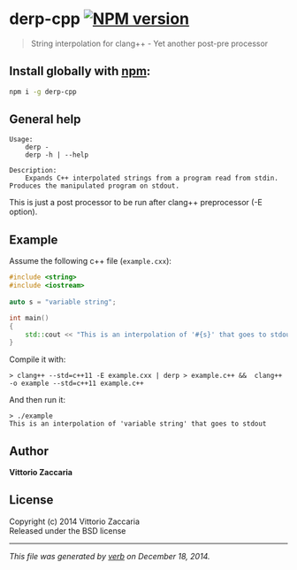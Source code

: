 # derp-cpp [![NPM version](https://badge.fury.io/js/derp-cpp.svg)](http://badge.fury.io/js/derp-cpp)

> String interpolation for clang++ - Yet another post-pre processor

## Install globally with [npm](npmjs.org):

```bash
npm i -g derp-cpp
```

## General help 

```
Usage:
    derp -
    derp -h | --help 

Description:
    Expands C++ interpolated strings from a program read from stdin. Produces the manipulated program on stdout.

```

This is just a post processor to be run after clang++ preprocessor (-E option).

## Example

Assume the following c++ file (`example.cxx`):

```c++
#include <string>
#include <iostream>
 
auto s = "variable string";

int main()
{
    std::cout << "This is an interpolation of '#{s}' that goes to stdout\n";
}

```

Compile it with:

    > clang++ --std=c++11 -E example.cxx | derp > example.c++ &&  clang++ -o example --std=c++11 example.c++

And then run it:

    > ./example 
    This is an interpolation of 'variable string' that goes to stdout

## Author

**Vittorio Zaccaria**
 

## License
Copyright (c) 2014 Vittorio Zaccaria  
Released under the BSD license

***

_This file was generated by [verb](https://github.com/assemble/verb) on December 18, 2014._
